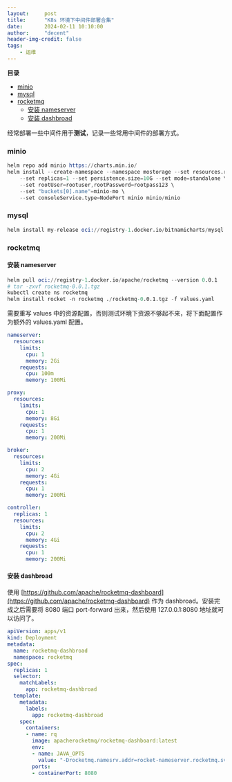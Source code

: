 ```yaml
---
layout:     post
title:      "K8s 环境下中间件部署合集"
date:       2024-02-11 10:10:00
author:     "decent"
header-img-credit: false
tags:
    - 运维
---
```


**目录**
- [minio](#minio)
- [mysql](#mysql)
- [rocketmq](#rocketmq)
	- [安装 nameserver](#安装-nameserver)
	- [安装 dashbroad](#安装-dashbroad)


经常部署一些中间件用于**测试**，记录一些常用中间件的部署方式。

### minio
```s
helm repo add minio https://charts.min.io/
helm install --create-namespace --namespace mostorage --set resources.requests.memory=512Mi \
	--set replicas=1 --set persistence.size=10G --set mode=standalone \
	--set rootUser=rootuser,rootPassword=rootpass123 \
	--set "buckets[0].name"=minio-mo \
	--set consoleService.type=NodePort minio minio/minio
```

### mysql
```s
helm install my-release oci://registry-1.docker.io/bitnamicharts/mysql
```

### rocketmq

#### 安装 nameserver
```s
helm pull oci://registry-1.docker.io/apache/rocketmq --version 0.0.1
# tar -zxvf rocketmq-0.0.1.tgz
kubectl create ns rocketmq
helm install rocket -n rocketmq ./rocketmq-0.0.1.tgz -f values.yaml
```
需要重写 values 中的资源配置，否则测试环境下资源不够起不来，将下面配置作为额外的 values.yaml 配置。
```yml
nameserver:
  resources:
    limits:
      cpu: 1
      memory: 2Gi
    requests:
      cpu: 100m
      memory: 100Mi

proxy:
  resources:
    limits:
      cpu: 1
      memory: 8Gi
    requests:
      cpu: 1
      memory: 200Mi

broker:
  resources:
    limits:
      cpu: 2
      memory: 4Gi
    requests:
      cpu: 1
      memory: 200Mi

controller:
  replicas: 1
  resources:
    limits: 
      cpu: 2
      memory: 4Gi
    requests:
      cpu: 1
      memory: 200Mi
```

#### 安装 dashbroad
使用 [https://github.com/apache/rocketmq-dashboard](https://github.com/apache/rocketmq-dashboard) 作为 dashbroad。安装完成之后需要将 8080 端口 port-forward 出来，然后使用 127.0.0.1:8080 地址就可以访问了。
```yaml
apiVersion: apps/v1
kind: Deployment
metadata:
  name: rocketmq-dashbroad
  namespace: rocketmq
spec:
  replicas: 1
  selector:
    matchLabels:
      app: rocketmq-dashbroad
  template:
    metadata:
      labels:
        app: rocketmq-dashbroad
    spec:
      containers:
      - name: rq
        image: apacherocketmq/rocketmq-dashboard:latest
        env:
        - name: JAVA_OPTS
          value: "-Drocketmq.namesrv.addr=rocket-nameserver.rocketmq.svc:9876"
        ports:
        - containerPort: 8080
```